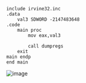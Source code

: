 ```
include irvine32.inc
.data
	val3 SDWORD -2147483648
.code
	main proc
		mov eax,val3

		call dumpregs
	exit
main endp
end main 
```

![image](https://github.com/user-attachments/assets/f31efbaa-7039-4052-8552-87bbc0099e84)
